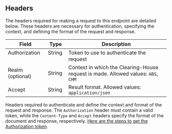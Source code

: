 ## Headers

The headers required for making a request to this endpoint are detailed below. These headers are necessary for authentication, specifying the context, and defining the format of the request and response.

| Field            | Type     | Description                                                                       |
| ---------------- | ------ | --------------------------------------------------------------------------------- |
| Authorization &nbsp;&nbsp;&nbsp;    | String &nbsp;   | Token to use to authenticate the request                                           |
| Realm (optional) | String | Context in which the Clearing-House request is made. Allowed values: `ABS`, `CHM` |
| Accept           | String | Result format. Allowed values: `application/json`                                 |

Headers required to authenticate and define the context and format of the request and response. The `Authorization` header must contain a valid token, while the `Content-Type` and `Accept` headers specify the format of the document and response, respectively. [Here are the steps to get the Authorization token](/user/authentication).